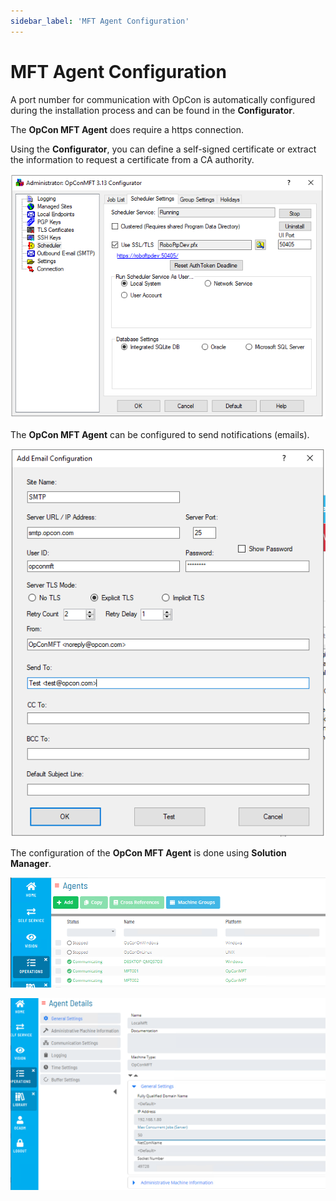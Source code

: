 ```yaml
---
sidebar_label: 'MFT Agent Configuration'
---
```


# MFT Agent Configuration

A port number for communication with OpCon is automatically configured during the installation process and can be found in the **Configurator**.

The **OpCon MFT Agent** does require a https connection. 

Using the **Configurator**, you can define a self-signed certificate or extract the information to request a certificate from a CA authority.

![OpCon MFT Agent Scheduler Settings Tab](../../static/img/opcon-mft-agent-configurator-scheduler-settings.png)

The **OpCon MFT Agent** can be configured to send notifications (emails). 

![OpCon MFT Agent Notifications Server](../../static/img/opcon-mft-agent-configurator-notifications-settings.png)

The configuration of the **OpCon MFT Agent** is done using **Solution Manager**.


![OpCon MFT Agent View](../../static/img/opconmft-agent-definition-1.png)

![OpCon MFT Agent Settings](../../static/img/opconmft-agent-definition-2.png)

